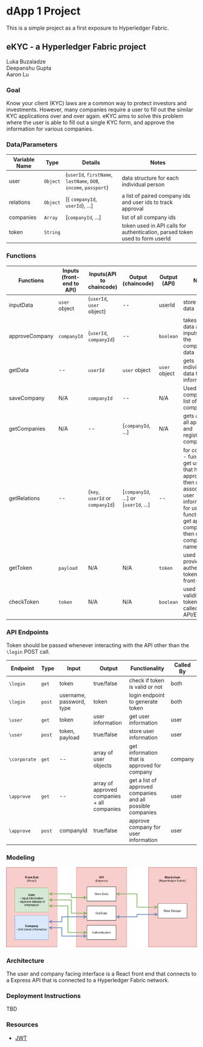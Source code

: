# dApp 1 Project
This is a simple project as a first exposure to Hyperledger Fabric.

## eKYC - a Hyperledger Fabric project

Luka Buzaladze  
Deepanshu Gupta  
Aaron Lu

### Goal

Know your client (KYC) laws are a common way to protect investors and investments. However, many companies require a user to fill out the similar KYC applications over and over again. eKYC aims to solve this problem where the user is able to fill out a single KYC form, and approve the information for various companies.


### Data/Parameters

| Variable Name | Type     | Details                                                                                                                    | Notes                                                                                            |
| ------------- | -------- | -------------------------------------------------------------------------------------------------------------------------- | ------------------------------------------------------------------------------------------------ |
| user          | `Object` | {`userId`, `firstName`, `lastName`, `DOB`, `income`, `passport`} | data structure for each individual person                                                        |
| relations     | `Object` | [{ `companyId`, `userId`}, ...] | a list of paired company ids and user ids to track approval |
| companies | `Array` | [`companyId`, ...] | list of all company ids |
| token         | `String` |                                                                                                                            | token used in API calls for authentication, parsed token used to form userId                     |

### Functions

| Functions      | Inputs (front-end to API)  | Inputs(API to chaincode) | Output (chaincode)            | Output (API)   | Notes                                                                                                                                                                      |
| -------------- | -------------------------- | ------------------------ | ----------------------------- | -------------- | -------------------------------------------------------------------------------------------------------------------------------------------------------------------------- |
| inputData      | `user` object       | {`userId`, `user` object}    | --                            | userId         | store user data                                                                                                                                                            |
| approveCompany | `companyId`                  | {`userId`, `companyId`}      | --                            | `boolean`        | takes a users data and inputs it into the companies data                                                                                                                   |
| getData        | --                         | `userId`                   | `user` object                   | `user` object    | gets individuals data for KYC information                                                                                                                                  |
| saveCompany | N/A | `companyId` | -- | N/A | Used to save companyId to list of company ids  |
| getCompanies | N/A | -- | [`companyId`, ...] | N/A | gets a list of all approved and registered companies |
| getRelations   | -- | {`key`, `userId` or `companyId`}      | [`companyId`, ...] or [`userId`, ...] | -- | for company - function to get userIds that have approved then return associated user information, for user - function to get approved companyIds then return company names |
| getToken       | `payload`                    | N/A                      | N/A                           | `token`          | used for providing authentication token to front-end                                                                                                                       |
| checkToken     | `token`                      | N/A                      | N/A                           | `boolean`        | used to check validity of token - only called in API/Express                                                                                                               |

### API Endpoints

Token should be passed whenever interacting with the API other than the `\login` POST call.

| Endpoint     | Type  | Input                    | Output                                      | Functionality                                               | Called By |
| ------------ | ----- | ------------------------ | ------------------------------------------- | ----------------------------------------------------------- | --------- |
| `\login`     | `get` | token | true/false                                       | check if token is valid or not                              | both      |
| `\login`     | `post` | username, password, type                    | token                                  | login endpoint to generate token                            | both      |
| `\user`      | `get` | token                    | user information                            | get user information                                        | user      |
| `\user`      | `post` | token, payload           | true/false                                  | store user information                                      | user      |
| `\corporate` | `get` | --                       | array of user objects                       | get information that is approved for company                | company   |
| `\approve`   | `get` | --                       | array of approved companies + all companies | get a list of approved companies and all possible companies | user      |
| `\approve`   | `post` | companyId                | true/false                                  | approve company for user information                        | user      |

### Modeling

![](./documentation/systemDiagram.png)

### Architecture

The user and company facing interface is a React front end that connects to a Express API that is connected to a Hyperledger Fabric network.

### Deployment Instructions
TBD

### Resources

- [JWT](https://github.com/auth0/node-jsonwebtoken)
